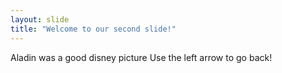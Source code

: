 ```yaml
---
layout: slide
title: "Welcome to our second slide!"
---
```

Aladin was a good disney picture
Use the left arrow to go back!